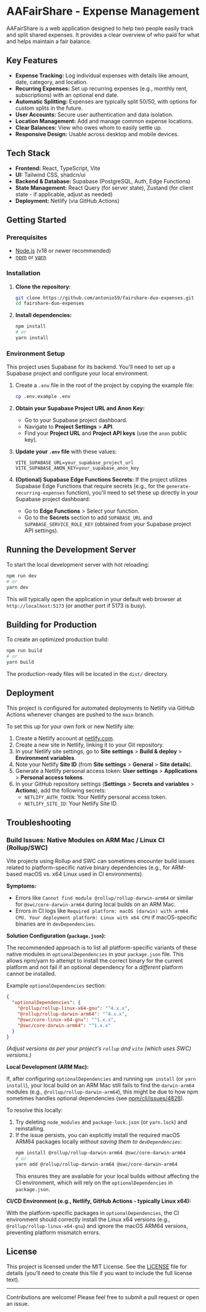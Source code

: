 # AAFairShare - Expense Management

AAFairShare is a web application designed to help two people easily track and split shared expenses. It provides a clear overview of who paid for what and helps maintain a fair balance.

## Key Features

*   **Expense Tracking:** Log individual expenses with details like amount, date, category, and location.
*   **Recurring Expenses:** Set up recurring expenses (e.g., monthly rent, subscriptions) with an optional end date.
*   **Automatic Splitting:** Expenses are typically split 50/50, with options for custom splits in the future.
*   **User Accounts:** Secure user authentication and data isolation.
*   **Location Management:** Add and manage common expense locations.
*   **Clear Balances:** View who owes whom to easily settle up.
*   **Responsive Design:** Usable across desktop and mobile devices.

## Tech Stack

*   **Frontend:** React, TypeScript, Vite
*   **UI:** Tailwind CSS, shadcn/ui
*   **Backend & Database:** Supabase (PostgreSQL, Auth, Edge Functions)
*   **State Management:** React Query (for server state), Zustand (for client state - if applicable, adjust as needed)
*   **Deployment:** Netlify (via GitHub Actions)

## Getting Started

### Prerequisites

*   [Node.js](https://nodejs.org/) (v18 or newer recommended)
*   [npm](https://www.npmjs.com/) or [yarn](https://yarnpkg.com/)

### Installation

1.  **Clone the repository:**
    ```bash
    git clone https://github.com/antonio59/fairshare-duo-expenses.git
    cd fairshare-duo-expenses
    ```

2.  **Install dependencies:**
    ```bash
    npm install
    # or
    yarn install
    ```

### Environment Setup

This project uses Supabase for its backend. You'll need to set up a Supabase project and configure your local environment.

1.  Create a `.env` file in the root of the project by copying the example file:
    ```bash
    cp .env.example .env
    ```

2.  **Obtain your Supabase Project URL and Anon Key:**
    *   Go to your Supabase project dashboard.
    *   Navigate to **Project Settings** > **API**.
    *   Find your **Project URL** and **Project API keys** (use the `anon` public key).

3.  **Update your `.env` file** with these values:
    ```env
    VITE_SUPABASE_URL=your_supabase_project_url
    VITE_SUPABASE_ANON_KEY=your_supabase_anon_key
    ```

4.  **(Optional) Supabase Edge Functions Secrets:**
    If the project utilizes Supabase Edge Functions that require secrets (e.g., for the `generate-recurring-expenses` function), you'll need to set these up directly in your Supabase project dashboard:
    *   Go to **Edge Functions** > Select your function.
    *   Go to the **Secrets** section to add `SUPABASE_URL` and `SUPABASE_SERVICE_ROLE_KEY` (obtained from your Supabase project API settings).

## Running the Development Server

To start the local development server with hot reloading:

```bash
npm run dev
# or
yarn dev
```

This will typically open the application in your default web browser at `http://localhost:5173` (or another port if 5173 is busy).

## Building for Production

To create an optimized production build:

```bash
npm run build
# or
yarn build
```

The production-ready files will be located in the `dist/` directory.

## Deployment

This project is configured for automated deployments to Netlify via GitHub Actions whenever changes are pushed to the `main` branch.

To set this up for your own fork or new Netlify site:

1.  Create a Netlify account at [netlify.com](https://netlify.com).
2.  Create a new site in Netlify, linking it to your Git repository.
3.  In your Netlify site settings, go to **Site settings** > **Build & deploy** > **Environment variables**.
4.  Note your Netlify **Site ID** (from **Site settings** > **General** > **Site details**).
5.  Generate a Netlify personal access token: **User settings** > **Applications** > **Personal access tokens**.
6.  In your GitHub repository settings (**Settings** > **Secrets and variables** > **Actions**), add the following secrets:
    *   `NETLIFY_AUTH_TOKEN`: Your Netlify personal access token.
    *   `NETLIFY_SITE_ID`: Your Netlify Site ID.

## Troubleshooting

### Build Issues: Native Modules on ARM Mac / Linux CI (Rollup/SWC)

Vite projects using Rollup and SWC can sometimes encounter build issues related to platform-specific native binary dependencies (e.g., for ARM-based macOS vs. x64 Linux used in CI environments).

**Symptoms:**
*   Errors like `Cannot find module @rollup/rollup-darwin-arm64` or similar for `@swc/core-darwin-arm64` during local builds on an ARM Mac.
*   Errors in CI logs like `Required platform: macOS (darwin) with arm64 CPU. Your deployment platform: Linux with x64 CPU` if macOS-specific binaries are in `devDependencies`.

**Solution Configuration (`package.json`):**

The recommended approach is to list all platform-specific variants of these native modules in `optionalDependencies` in your `package.json` file. This allows npm/yarn to attempt to install the correct binary for the current platform and not fail if an optional dependency for a *different* platform cannot be installed.

Example `optionalDependencies` section:
```json
{
  "optionalDependencies": {
    "@rollup/rollup-linux-x64-gnu": "^4.x.x",
    "@rollup/rollup-darwin-arm64": "^4.x.x",
    "@swc/core-linux-x64-gnu": "^1.x.x",
    "@swc/core-darwin-arm64": "^1.x.x"
  }
}
```
*(Adjust versions as per your project's `rollup` and `vite` (which uses SWC) versions.)*

**Local Development (ARM Mac):**

If, after configuring `optionalDependencies` and running `npm install` (or `yarn install`), your local build on an ARM Mac still fails to find the `darwin-arm64` modules (e.g., `@rollup/rollup-darwin-arm64`), this might be due to how npm sometimes handles optional dependencies (see [npm/cli/issues/4828](https://github.com/npm/cli/issues/4828)).

To resolve this locally:
1.  Try deleting `node_modules` and `package-lock.json` (or `yarn.lock`) and reinstalling.
2.  If the issue persists, you can explicitly install the required macOS ARM64 packages locally *without saving them to `devDependencies`*:
    ```bash
    npm install @rollup/rollup-darwin-arm64 @swc/core-darwin-arm64
    # or
    yarn add @rollup/rollup-darwin-arm64 @swc/core-darwin-arm64
    ```
    This ensures they are available for your local builds without affecting the CI environment, which will rely on the `optionalDependencies` in `package.json`.

**CI/CD Environment (e.g., Netlify, GitHub Actions - typically Linux x64):**

With the platform-specific packages in `optionalDependencies`, the CI environment should correctly install the Linux x64 versions (e.g., `@rollup/rollup-linux-x64-gnu`) and ignore the macOS ARM64 versions, preventing platform mismatch errors.

## License

This project is licensed under the MIT License. See the [LICENSE](LICENSE.md) file for details (you'll need to create this file if you want to include the full license text).

---

Contributions are welcome! Please feel free to submit a pull request or open an issue.
